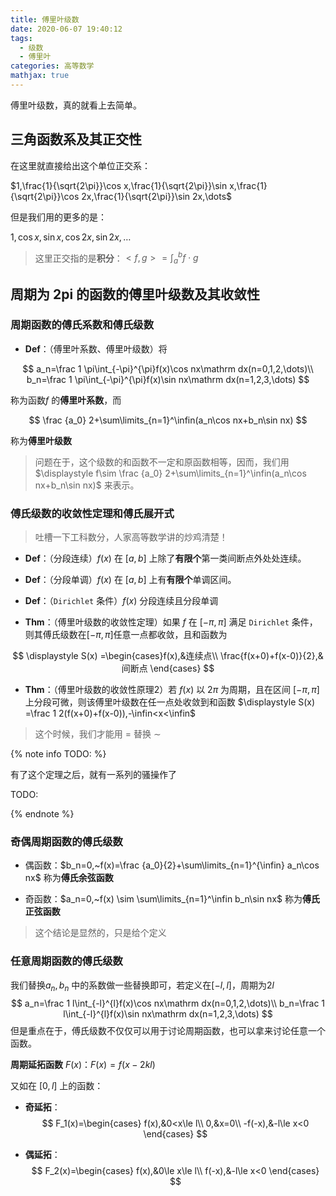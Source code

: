 ```yaml
---
title: 傅里叶级数
date: 2020-06-07 19:40:12
tags:
  - 级数
  - 傅里叶
categories: 高等数学
mathjax: true
---
```


傅里叶级数，真的就看上去简单。

<!-- more -->

## 三角函数系及其正交性

在这里就直接给出这个单位正交系：

$1,\frac{1}{\sqrt{2\pi}}\cos x,\frac{1}{\sqrt{2\pi}}\sin x,\frac{1}{\sqrt{2\pi}}\cos 2x,\frac{1}{\sqrt{2\pi}}\sin 2x,\dots$

但是我们用的更多的是：

$1,\cos x,\sin x,\cos 2x,\sin 2x,\dots$

> 这里正交指的是**积分**：$\displaystyle<f,g>=\int_a^b f\cdot g$

## 周期为 2pi 的函数的傅里叶级数及其收敛性

### 周期函数的傅氏系数和傅氏级数

- **Def**：（傅里叶系数、傅里叶级数）将

$$
a_n=\frac 1 \pi\int_{-\pi}^{\pi}f(x)\cos nx\mathrm dx(n=0,1,2,\dots)\\
b_n=\frac 1 \pi\int_{-\pi}^{\pi}f(x)\sin nx\mathrm dx(n=1,2,3,\dots)
$$

称为函数$f$ 的**傅里叶系数**，而

$$
\frac {a_0} 2+\sum\limits_{n=1}^\infin(a_n\cos nx+b_n\sin nx)
$$

称为**傅里叶级数**

> 问题在于，这个级数的和函数不一定和原函数相等，因而，我们用$\displaystyle f\sim \frac {a_0} 2+\sum\limits_{n=1}^\infin(a_n\cos nx+b_n\sin nx)$ 来表示。

### 傅氏级数的收敛性定理和傅氏展开式

> 吐槽一下工科数分，人家高等数学讲的炒鸡清楚！

- **Def**：（分段连续）$f(x)$ 在 $[a,b]$ 上除了**有限个**第一类间断点外处处连续。

- **Def**：（分段单调）$f(x)$ 在 $[a,b]$ 上有**有限个**单调区间。

- **Def**：（`Dirichlet` 条件）$f(x)$ 分段连续且分段单调

- **Thm**：（傅里叶级数的收敛性定理）如果 $f$ 在 $[-\pi,\pi]$ 满足 `Dirichlet` 条件，则其傅氏级数在$[-\pi,\pi]$任意一点都收敛，且和函数为

$$
\displaystyle S(x) =\begin{cases}f(x),&连续点\\
\frac{f(x+0)+f(x-0)}{2},&间断点
\end{cases}
$$

- **Thm**：（傅里叶级数的收敛性原理2）若 $f(x)$ 以 $2\pi$ 为周期，且在区间 $[-\pi,\pi]$ 上分段可微，则该傅里叶级数在任一点处收敛到和函数 $\displaystyle S(x) =\frac 1 2(f(x+0)+f(x-0)),-\infin<x<\infin$

> 这个时候，我们才能用 $=$ 替换 $\sim$

{% note info TODO: %}

有了这个定理之后，就有一系列的骚操作了

TODO:

{% endnote %}

### 奇偶周期函数的傅氏级数

- 偶函数：$b_n=0,~f(x)=\frac {a_0}{2}+\sum\limits_{n=1}^{\infin} a_n\cos nx$ 称为**傅氏余弦函数**

- 奇函数：$a_n=0,~f(x) \sim \sum\limits_{n=1}^\infin b_n\sin nx$ 称为**傅氏正弦函数**

> 这个结论是显然的，只是给个定义

### 任意周期函数的傅氏级数

我们替换$a_n,b_n$ 中的系数做一些替换即可，若定义在$[-l,l]$，周期为$2l$
$$
a_n=\frac 1 l\int_{-l}^{l}f(x)\cos nx\mathrm dx(n=0,1,2,\dots)\\
b_n=\frac 1 l\int_{-l}^{l}f(x)\sin nx\mathrm dx(n=1,2,3,\dots)
$$
但是重点在于，傅氏级数不仅仅可以用于讨论周期函数，也可以拿来讨论任意一个函数。

**周期延拓函数** $F(x)$：$F(x)=f(x-2kl)$

又如在 $[0,l]$ 上的函数：

- **奇延拓**：
  $$
  F_1(x)=\begin{cases}
  f(x),&0<x\le l\\
  0,&x=0\\
  -f(-x),&-l\le x<0
  \end{cases}
  $$
  

- **偶延拓**：
  $$
  F_2(x)=\begin{cases}
  f(x),&0\le x\le l\\
  f(-x),&-l\le x<0
  \end{cases}
  $$
  